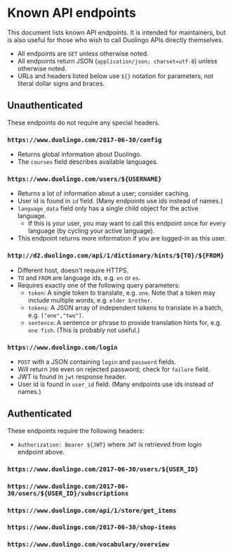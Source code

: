 # Known API endpoints

This document lists known API endpoints. It is intended for maintainers, but
is also useful for those who wish to call Duolingo APIs directly themselves.

* All endpoints are `GET` unless otherwise noted.
* All endpoints return JSON (`application/json; charset=utf-8`) unless
  otherwise noted.
* URLs and headers listed below use `${}` notation for parameters, not
  literal dollar signs and braces.

## Unauthenticated

These endpoints do not require any special headers.

### `https://www.duolingo.com/2017-06-30/config`

* Returns global information about Duolingo.
* The `courses` field describes available languages.

### `https://www.duolingo.com/users/${USERNAME}`

* Returns a lot of information about a user; consider caching.
* User id is found in `id` field. (Many endpoints use ids instead of names.)
* `language_data` field only has a single child object for the active
  language.
  * If this is your user, you may want to call this endpoint once for
    every language (by cycling your active language).
* This endpoint returns more information if you are logged-in as this user.

### `http://d2.duolingo.com/api/1/dictionary/hints/${TO}/${FROM}`

* Different host, doesn't require HTTPS.
* `TO` and `FROM` are language ids, e.g. `en` or `es`.
* Requires exactly one of the following query parameters:
  * `token`: A single token to translate, e.g. `one`. Note that a token
    may include multiple words, e.g. `elder brother`.
  * `tokens`: A JSON array of independent tokens to translate in a batch,
    e.g. `["one","two"]`.
  * `sentence`: A sentence or phrase to provide translation hints for, e.g. `one
    fish`. (This is probably not useful.)

### `https://www.duolingo.com/login`

* `POST` with a JSON containing `login` and `password` fields.
* Will return `200` even on rejected password; check for `failure` field.
* JWT is found in `jwt` response header.
* User id is found in `user_id` field. (Many endpoints use ids instead of
  names.)

## Authenticated

These endpoints require the following headers:

* `Authorization: Bearer ${JWT}` where `JWT` is retrieved from login endpoint
  above.

### `https://www.duolingo.com/2017-06-30/users/${USER_ID}`

### `https://www.duolingo.com/2017-06-30/users/${USER_ID}/subscriptions`

### `https://www.duolingo.com/api/1/store/get_items`

### `https://www.duolingo.com/2017-06-30/shop-items`

### `https://www.duolingo.com/vocabulary/overview`
